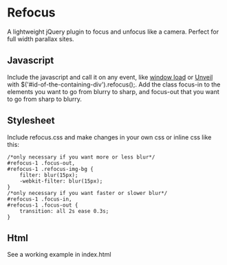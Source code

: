 # Refocus
A lightweight jQuery plugin to focus and unfocus like a camera. Perfect for full width parallax sites.

## Javascript
Include the javascript and call it on any event, like <a href="https://api.jquery.com/load-event/">window load</a> or <a href="https://github.com/luis-almeida/unveil">Unveil</a> with $('#id-of-the-containing-div').refocus();. Add the class focus-in to the elements you want to go from blurry to sharp, and focus-out that you want to go from sharp to blurry.

## Stylesheet
Include refocus.css and make changes in your own css or inline css like this:

```
/*only necessary if you want more or less blur*/
#refocus-1 .focus-out,
#refocus-1 .refocus-img-bg {
	filter: blur(15px);
	-webkit-filter: blur(15px);
}
/*only necessary if you want faster or slower blur*/
#refocus-1 .focus-in,
#refocus-1 .focus-out {
	transition: all 2s ease 0.3s;
}
```

## Html
See a working example in index.html

